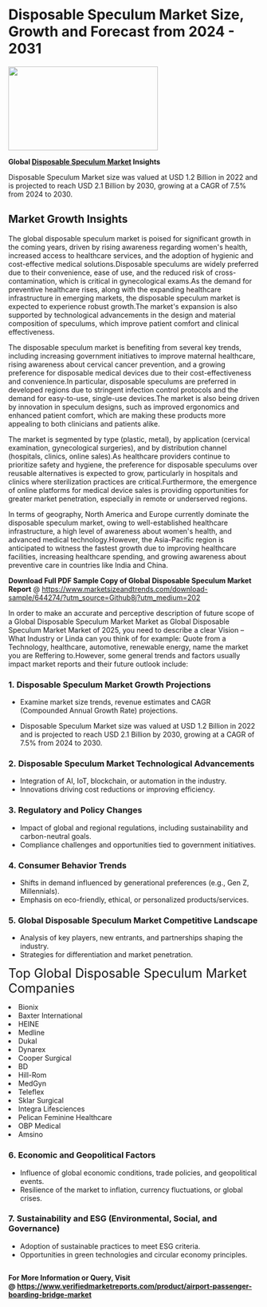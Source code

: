 <H1>Disposable Speculum Market Size, Growth and Forecast from 2024 - 2031</H1><img class="aligncenter size-medium wp-image-584254" src="https://thirdeyenews.in/wp-content/uploads/2024/09/Global-Market-Research-300x168.jpeg" alt="" width="300" height="168" /><p><strong>Global&nbsp;<a href="https://www.marketsizeandtrends.com/download-sample/644274/?utm_source=Github8j?utm_medium=202">Disposable Speculum Market</a> Insights</strong></p><p>Disposable Speculum Market size was valued at USD 1.2 Billion in 2022 and is projected to reach USD 2.1 Billion by 2030, growing at a CAGR of 7.5% from 2024 to 2030.</p><p><h2>Market Growth Insights</h2> <p>The global disposable speculum market is poised for significant growth in the coming years, driven by rising awareness regarding women's health, increased access to healthcare services, and the adoption of hygienic and cost-effective medical solutions.Disposable speculums are widely preferred due to their convenience, ease of use, and the reduced risk of cross-contamination, which is critical in gynecological exams.As the demand for preventive healthcare rises, along with the expanding healthcare infrastructure in emerging markets, the disposable speculum market is expected to experience robust growth.The market's expansion is also supported by technological advancements in the design and material composition of speculums, which improve patient comfort and clinical effectiveness.</p> <p>The disposable speculum market is benefiting from several key trends, including increasing government initiatives to improve maternal healthcare, rising awareness about cervical cancer prevention, and a growing preference for disposable medical devices due to their cost-effectiveness and convenience.In particular, disposable speculums are preferred in developed regions due to stringent infection control protocols and the demand for easy-to-use, single-use devices.The market is also being driven by innovation in speculum designs, such as improved ergonomics and enhanced patient comfort, which are making these products more appealing to both clinicians and patients alike.</p> <p>The market is segmented by type (plastic, metal), by application (cervical examination, gynecological surgeries), and by distribution channel (hospitals, clinics, online sales).As healthcare providers continue to prioritize safety and hygiene, the preference for disposable speculums over reusable alternatives is expected to grow, particularly in hospitals and clinics where sterilization practices are critical.Furthermore, the emergence of online platforms for medical device sales is providing opportunities for greater market penetration, especially in remote or underserved regions.</p> <p>In terms of geography, North America and Europe currently dominate the disposable speculum market, owing to well-established healthcare infrastructure, a high level of awareness about women's health, and advanced medical technology.However, the Asia-Pacific region is anticipated to witness the fastest growth due to improving healthcare facilities, increasing healthcare spending, and growing awareness about preventive care in countries like India and China.</p> <p><span class=""><strong>Download Full PDF Sample Copy of Global Disposable Speculum Market Report</strong> @ <a href="https://www.marketsizeandtrends.com/download-sample/644274/?utm_source=Github8j?utm_medium=202" target="_blank">https://www.marketsizeandtrends.com/download-sample/644274/?utm_source=Github8j?utm_medium=202</a></span></p><p>In order to make an accurate and perceptive description of future scope of a Global&nbsp;Disposable Speculum Market Market as Global&nbsp;Disposable Speculum Market Market of 2025, you need to describe a clear Vision &ndash; What Industry or Linda can you think of for example: Quote from a Technology, healthcare, automotive, renewable energy, name the market you are Reffering to.However, some general trends and factors usually impact market reports and their future outlook include:</p><h3>1.&nbsp;<strong>Disposable Speculum Market Growth Projections</strong></h3><ul><li>Examine market size trends, revenue estimates and CAGR (Compounded Annual Growth Rate) projections.</li><li><p>Disposable Speculum Market size was valued at USD 1.2 Billion in 2022 and is projected to reach USD 2.1 Billion by 2030, growing at a CAGR of 7.5% from 2024 to 2030.</p></li></ul><h3>2.&nbsp;<strong>Disposable Speculum Market Technological Advancements</strong></h3><ul><li>Integration of AI, IoT, blockchain, or automation in the industry.</li><li>Innovations driving cost reductions or improving efficiency.</li></ul><h3>3.&nbsp;<strong>Regulatory and Policy Changes</strong></h3><ul><li>Impact of global and regional regulations, including sustainability and carbon-neutral goals.</li><li>Compliance challenges and opportunities tied to government initiatives.</li></ul><h3>4.&nbsp;<strong>Consumer Behavior Trends</strong></h3><ul><li>Shifts in demand influenced by generational preferences (e.g., Gen Z, Millennials).</li><li>Emphasis on eco-friendly, ethical, or personalized products/services.</li></ul><h3>5.&nbsp;<strong>Global Disposable Speculum Market Competitive Landscape</strong></h3><ul><li>Analysis of key players, new entrants, and partnerships shaping the industry.</li><li>Strategies for differentiation and market penetration.</li></ul><p data-pm-slice="1 1 []"><span style="color: inherit; font-family: inherit; font-size: 25px;">Top Global Disposable Speculum Market Companies</span></p><div class="" data-test-id=""><p><li>Bionix</li><li> Baxter International</li><li> HEINE</li><li> Medline</li><li> Dukal</li><li> Dynarex</li><li> Cooper Surgical</li><li> BD</li><li> Hill-Rom</li><li> MedGyn</li><li> Teleflex</li><li> Sklar Surgical</li><li> Integra Lifesciences</li><li> Pelican Feminine Healthcare</li><li> OBP Medical</li><li> Amsino</li></p></div><h3>6.&nbsp;<strong>Economic and Geopolitical Factors</strong></h3><ul><li>Influence of global economic conditions, trade policies, and geopolitical events.</li><li>Resilience of the market to inflation, currency fluctuations, or global crises.</li></ul><h3>7.&nbsp;<strong>Sustainability and ESG (Environmental, Social, and Governance)</strong></h3><ul><li>Adoption of sustainable practices to meet ESG criteria.</li><li>Opportunities in green technologies and circular economy principles.</li></ul><h2><strong style="font-size: 14px;">For More Information or Query, Visit @&nbsp;</strong><a style="background-color: #ffffff; font-size: 14px;" href="https://www.marketsizeandtrends.com/report/disposable-speculum-market/" target="_blank">https://www.verifiedmarketreports.com/product/airport-passenger-boarding-bridge-market</a></h2>